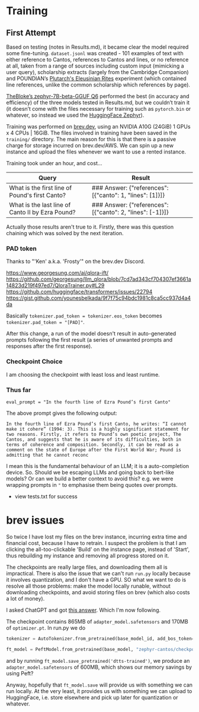 # Training

## First Attempt

Based on testing (notes in Results.md), it became clear the model required some fine-tuning. `dataset.jsonl` was created - 101 examples of text with either reference to Cantos, references to Cantos and lines, or no reference at all, taken from a range of sources including custom input (mimicking a user query), scholarship extracts (largely from the Cambridge Companion) and POUNDIAN’s [Plutarch's Eleusinian Rites](https://poundian.com/experiment/Plutarch's%20Eleusinian%20Rites) experiment (which contained line references, unlike the common scholarship which references by page).

[TheBloke’s zephyr-7B-beta-GGUF Q6](https://huggingface.co/TheBloke/zephyr-7B-beta-GGUF) performed the best (in accuracy and efficiency) of the three models tested in Results.md, but we couldn’t train it (it doesn’t come with the files necessary for training such as `pytorch.bin` or whatever, so instead we used the [HuggingFace Zephyr](https://huggingface.co/HuggingFaceH4/zephyr-7b-beta)).

Training was performed on [brev.dev](https://brev.dev), using an NVIDIA A10G (24GiB) 1 GPUs x 4 CPUs | 16GiB. The files involved in training have been saved in the `training/` directory. The main reason for this is that there is a passive charge for storage incurred on brev.dev/AWS. We can spin up a new instance and upload the files whenever we want to use a rented instance.

Training took under an hour, and cost...

Query | Result
--- | ---
What is the first line of Pound's first Canto? | ### Answer: {"references": [{"canto": 1, "lines": [1]}]}
What is the last line of Canto II by Ezra Pound? |  ### Answer: {"references": [{"canto": 2, "lines": [-1]}]}

Actually those results aren't true to it. Firstly, there was this question chaining which was solved by the next iteration.

### PAD token

Thanks to "'Ken' a.k.a. 'Frosty'" on the brev.dev Discord.

https://www.georgesung.com/ai/qlora-ift/
https://github.com/georgesung/llm_qlora/blob/7cd7ad343cf704307ef3661a14823d219f497ed7/QloraTrainer.py#L29
https://github.com/huggingface/transformers/issues/22794
https://gist.github.com/younesbelkada/9f7f75c94bdc1981c8ca5cc937d4a4da

Basically `tokenizer.pad_token = tokenizer.eos_token` becomes `tokenizer.pad_token = "[PAD]"`.

After this change, a run of the model doesn't result in auto-generated prompts following the first result (a series of unwanted prompts and responses after the first response).

### Checkpoint Choice

I am choosing the checkpoint with least loss and least runtime.

### Thus far

```
eval_prompt = "In the fourth line of Ezra Pound’s first Canto"
```

The above prompt gives the following output:

```
In the fourth line of Ezra Pound’s first Canto, he writes: “I cannot make it cohere” (1994: 3). This is a highly significant statement for two reasons. Firstly, it refers to Pound’s own poetic project, The Cantos, and suggests that he is aware of its difficulties, both in terms of coherence and composition. Secondly, it can be read as a comment on the state of Europe after the First World War; Pound is admitting that he cannot reconc
```

I mean this is the fundamental behaviour of an LLM; it is a auto-completion device. So. Should we be escaping LLMs and going back to bert-like models? Or can we build a better context to avoid this? e.g. we were wrapping prompts in `"` to emphasise them being quotes over prompts.

- view tests.txt for success

# brev issues

So twice I have lost my files on the brev instance, incurring extra time and financial cost, because I have to retrain. I suspect the problem is that I am clicking the all-too-clickable 'Build' on the instance page, instead of 'Start', thus rebuilding my instance and removing all progress stored on it.

The checkpoints are really large files, and downloading them all is impractical. There is also the issue that we can't run `run.py` locally because it involves quantization, and I don't have a GPU. SO what we want to do is resolve all those problems: make the model locally runable, without downloading checkpoints, and avoid storing files on brev (which also costs a lot of money).

I asked ChatGPT and got [this answer](https://chat.openai.com/share/a6968336-1bf4-4fc8-9d76-bfa878f9d734). Which I'm now following.

The checkpoint contains 865MB of `adapter_model.safetensors` and 170MB of `optimizer.pt`. In run.py we do

```python
tokenizer = AutoTokenizer.from_pretrained(base_model_id, add_bos_token=True, trust_remote_code=True)

ft_model = PeftModel.from_pretrained(base_model, "zephyr-cantos/checkpoint-425")
```

and by running `ft_model.save_pretrained('dtts-trained')`, we produce an `adapter_model.safetensors` of 600MB, which shows our memory savings by using Peft?

Anyway, hopefully that `ft_model.save` will provide us with something we can run locally. At the very least, it provides us with something we can upload to HuggingFace, i.e. store elsewhere and pick up later for quantization or whatever.